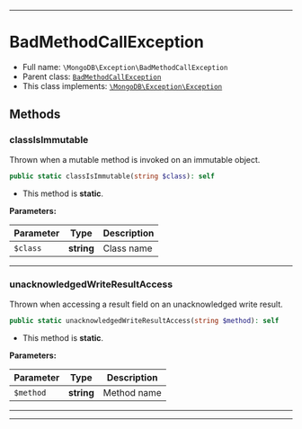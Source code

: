 ***

# BadMethodCallException

* Full name: `\MongoDB\Exception\BadMethodCallException`
* Parent class: [`BadMethodCallException`](../../BadMethodCallException.md)
* This class implements:
  [`\MongoDB\Exception\Exception`](./Exception.md)

## Methods

### classIsImmutable

Thrown when a mutable method is invoked on an immutable object.

```php
public static classIsImmutable(string $class): self
```

* This method is **static**.

**Parameters:**

| Parameter | Type | Description |
|-----------|------|-------------|
| `$class` | **string** | Class name |

***

### unacknowledgedWriteResultAccess

Thrown when accessing a result field on an unacknowledged write result.

```php
public static unacknowledgedWriteResultAccess(string $method): self
```

* This method is **static**.

**Parameters:**

| Parameter | Type | Description |
|-----------|------|-------------|
| `$method` | **string** | Method name |

***


***

